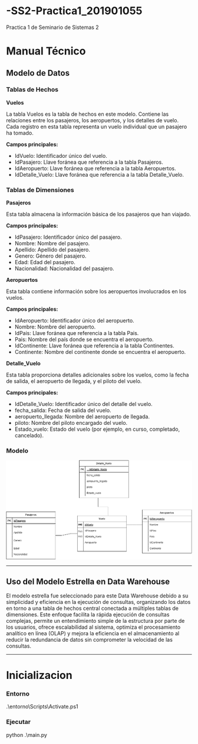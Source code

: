 # -SS2-Practica1_201901055
Practica 1 de Seminario de Sistemas 2 

# Manual Técnico


## Modelo de Datos

### Tablas de Hechos

**Vuelos**

La tabla Vuelos es la tabla de hechos en este modelo. Contiene las relaciones entre los pasajeros, los aeropuertos, y los detalles de vuelo. Cada registro en esta tabla representa un vuelo individual que un pasajero ha tomado.

**Campos principales:**
- IdVuelo: Identificador único del vuelo.
- IdPasajero: Llave foránea que referencia a la tabla Pasajeros.
- IdAeropuerto: Llave foránea que referencia a la tabla Aeropuertos.
- IdDetalle_Vuelo: Llave foránea que referencia a la tabla Detalle_Vuelo.

### Tablas de Dimensiones

**Pasajeros**

Esta tabla almacena la información básica de los pasajeros que han viajado.

**Campos principales:**
- IdPasajero: Identificador único del pasajero.
- Nombre: Nombre del pasajero.
- Apellido: Apellido del pasajero.
- Genero: Género del pasajero.
- Edad: Edad del pasajero.
- Nacionalidad: Nacionalidad del pasajero.

**Aeropuertos**

Esta tabla contiene información sobre los aeropuertos involucrados en los vuelos.

**Campos principales:**
- IdAeropuerto: Identificador único del aeropuerto.
- Nombre: Nombre del aeropuerto.
- IdPais: Llave foránea que referencia a la tabla Pais.
- Pais: Nombre del país donde se encuentra el aeropuerto.
- IdContinente: Llave foránea que referencia a la tabla Continentes.
- Continente: Nombre del continente donde se encuentra el aeropuerto.

**Detalle_Vuelo**

Esta tabla proporciona detalles adicionales sobre los vuelos, como la fecha de salida, el aeropuerto de llegada, y el piloto del vuelo.

**Campos principales:**
- IdDetalle_Vuelo: Identificador único del detalle del vuelo.
- fecha_salida: Fecha de salida del vuelo.
- aeropuerto_llegada: Nombre del aeropuerto de llegada.
- piloto: Nombre del piloto encargado del vuelo.
- Estado_vuelo: Estado del vuelo (por ejemplo, en curso, completado, cancelado).


### Modelo

![Modelo](./Imagenes/semi2_practica1.png)

---

## Uso del Modelo Estrella en Data Warehouse

El modelo estrella fue seleccionado para este Data Warehouse debido a su simplicidad y eficiencia en la ejecución de consultas, organizando los datos en torno a una tabla de hechos central conectada a múltiples tablas de dimensiones. Este enfoque facilita la rápida ejecución de consultas complejas, permite un entendimiento simple de la estructura por parte de los usuarios, ofrece escalabilidad al sistema, optimiza el procesamiento analítico en línea (OLAP) y mejora la eficiencia en el almacenamiento al reducir la redundancia de datos sin comprometer la velocidad de las consultas.


---


# Inicializacion 
### Entorno 
.\entorno\Scripts\Activate.ps1

### Ejecutar
python .\main.py
